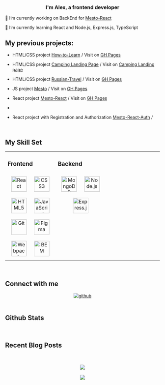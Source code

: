   

### <div align="center">I'm Alex, a frontend developer</div>  
  

🔭 I’m currently working on BackEnd for [Mesto-React](https://github.com/ssagg/mesto-react)  
  

🌱 I’m currently learning React and Node.js, Express.js, TypeScript  
  

## My previous projects:  
  

- HTML/CSS project [How-to-Learn](https://github.com/ssagg/how-to-learn)  / Visit on [GH Pages](https://ssagg.github.io/russian-travel_GH_pages_test/)
  
- HTML/CSS project [Camping Landing Page](https://github.com/ssagg/responsive-camping-website-main)  / Visit on [Camping Landing page](https://ssagg.github.io/responsive-camping-website-main/)  
  
- HTML/CSS project [Russian-Travel](https://github.com/ssagg/russian-travel)  / Visit on [GH Pages](https://ssagg.github.io/russian-travel_GH_pages_test/)  

- JS project [Mesto](https://github.com/ssagg/mesto) / Visit on [GH Pages](https://ssagg.github.io/mesto/)  
  
- React project [Mesto-React](https://github.com/ssagg/mesto-react) / Visit on [GH Pages](https://ssagg.github.io/mesto-react/)
- 
- React project with Registration and Authorization [Mesto-React-Auth](https://github.com/ssagg/react-mesto-auth) / 

  
  

<br/>  


## My Skill Set  
<table><tr><td valign="top" width="33%">



### Frontend  
<div align="center">  
<a href="https://reactjs.org/" target="_blank"><img style="margin: 10px" src="https://profilinator.rishav.dev/skills-assets/react-original-wordmark.svg" alt="React" height="50" /></a>  
<a href="https://www.w3schools.com/css/" target="_blank"><img style="margin: 10px" src="https://profilinator.rishav.dev/skills-assets/css3-original-wordmark.svg" alt="CSS3" height="50" /></a>  
<a href="https://en.wikipedia.org/wiki/HTML5" target="_blank"><img style="margin: 10px" src="https://profilinator.rishav.dev/skills-assets/html5-original-wordmark.svg" alt="HTML5" height="50" /></a>  
<a href="https://www.javascript.com/" target="_blank"><img style="margin: 10px" src="https://profilinator.rishav.dev/skills-assets/javascript-original.svg" alt="JavaScript" height="50" /></a>  
<a href="https://github.com/" target="_blank"><img style="margin: 10px" src="https://profilinator.rishav.dev/skills-assets/git-scm-icon.svg" alt="Git" height="50" /></a>  
<a href="https://www.figma.com/" target="_blank"><img style="margin: 10px" src="https://profilinator.rishav.dev/skills-assets/figma-icon.svg" alt="Figma" height="50" /></a>  
<a href="https://webpack.js.org/" target="_blank"><img style="margin: 10px" src="https://profilinator.rishav.dev/skills-assets/webpack-original.svg" alt="Webpack" height="50" /></a>  
<a href="http://getbem.com/" target="_blank"><img style="margin: 10px" src="https://profilinator.rishav.dev/skills-assets/bem.svg" alt="BEM" height="50" /></a>  
</div>

</td><td valign="top" width="33%">

### Backend  
<div align="center">  
<a href="https://www.mongodb.com/" target="_blank"><img style="margin: 10px" src="https://profilinator.rishav.dev/skills-assets/mongodb-original-wordmark.svg" alt="MongoDB" height="50" /></a>  
<a href="https://nodejs.org/" target="_blank"><img style="margin: 10px" src="https://profilinator.rishav.dev/skills-assets/nodejs-original-wordmark.svg" alt="Node.js" height="50" /></a>  
<a href="https://expressjs.com/" target="_blank"><img style="margin: 10px" src="https://profilinator.rishav.dev/skills-assets/express-original-wordmark.svg" alt="Express.js" height="50" /></a>  
</div>

</td><td valign="top" width="33%">

</td><td valign="top" width="33%">



</td></tr></table>  

<br/>  


## Connect with me  
<div align="center">
<a href="https://github.com/ssagg" target="_blank">
<img src=https://img.shields.io/badge/github-%2324292e.svg?&style=for-the-badge&logo=github&logoColor=white alt=github style="margin-bottom: 5px;" />
</a>  
</div>  
  

<br/>  


## Github Stats  
  

<br/>  


## Recent Blog Posts  
<!-- BLOG-POST-LIST:START -->  

<!-- BLOG-POST-LIST:END -->  

<br/>  

  

<br/>  

<div align="center">
<img src="https://komarev.com/ghpvc/?username=ssagg&&style=flat-square" align="center" />
</div>  
  

<br/>  

<div align="center">
            <a href="https://www.buymeacoffee.com/ssagg" target="_blank" style="display: inline-block;">
                <img
                    src="https://img.shields.io/badge/Donate-Buy%20Me%20A%20Coffee-orange.svg?style=flat-square&logo=buymeacoffee" 
                    align="center"
                />
            </a></div>
<br />


